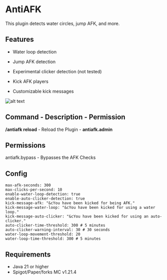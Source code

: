 # AntiAFK
 This plugin detects water circles, jump AFK, and more.

## Features

-   Water loop detection
-   Jump AFK detection

-   Experimental clicker detection (not tested)
-   Kick AFK players

-   Customizable kick messages

![alt text](https://i.imgur.com/4bQM2zl.gif)

## Command - Description - Permission
**/antiafk reload** - Reload the Plugin - **antiafk.admin**

## Permissions
antiafk.bypass - Bypasses the AFK Checks

## Config
```
max-afk-seconds: 300
max-clicks-per-second: 10
enable-water-loop-detection: true
enable-auto-clicker-detection: true
kick-message-afk: "&cYou have been kicked for being AFK."
kick-message-water-loop: "&cYou have been kicked for using a water loop."
kick-message-auto-clicker: "&cYou have been kicked for using an auto-clicker."
auto-clicker-time-threshold: 300 # 5 minutes
auto-clicker-warning-interval: 30 # 30 seconds
water-loop-movement-threshold: 20
water-loop-time-threshold: 300 # 5 minutes
```

## Requirements

-   Java 21 or higher
-   Spigot/Paper/forks MC v1.21.4
